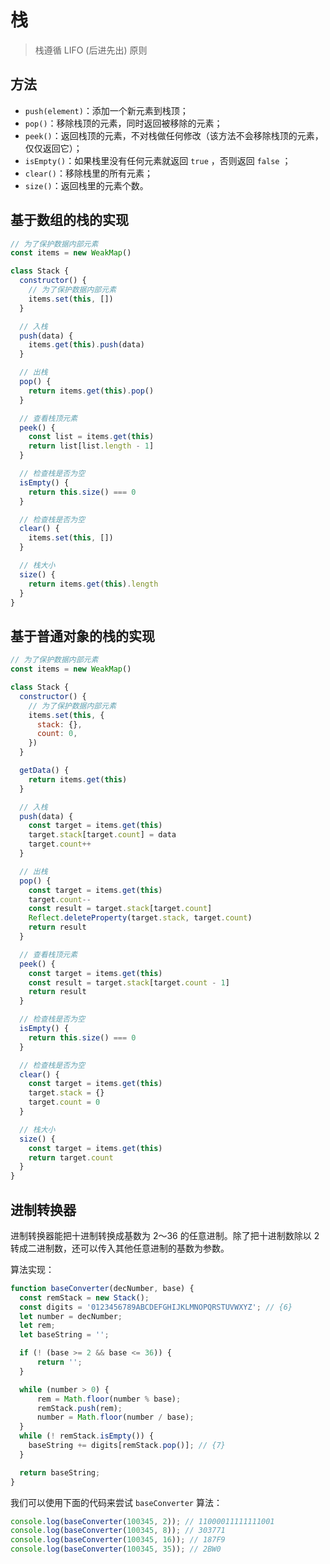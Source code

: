 # 栈
> 栈遵循 LIFO (后进先出) 原则

## 方法
- `push(element)`：添加一个新元素到栈顶；
- `pop()`：移除栈顶的元素，同时返回被移除的元素；
- `peek()`：返回栈顶的元素，不对栈做任何修改（该方法不会移除栈顶的元素，仅仅返回它）；
- `isEmpty()`：如果栈里没有任何元素就返回 `true` ，否则返回 `false` ；
- `clear()`：移除栈里的所有元素；
- `size()`：返回栈里的元素个数。

## 基于数组的栈的实现
```javascript
// 为了保护数据内部元素
const items = new WeakMap()

class Stack {
  constructor() {
    // 为了保护数据内部元素
    items.set(this, [])
  }

  // 入栈
  push(data) {
    items.get(this).push(data)
  }

  // 出栈
  pop() {
    return items.get(this).pop()
  }

  // 查看栈顶元素
  peek() {
    const list = items.get(this)
    return list[list.length - 1]
  }

  // 检查栈是否为空
  isEmpty() {
    return this.size() === 0
  }

  // 检查栈是否为空
  clear() {
    items.set(this, [])
  }

  // 栈大小
  size() {
    return items.get(this).length
  }
}
```

## 基于普通对象的栈的实现
```javascript
// 为了保护数据内部元素
const items = new WeakMap()

class Stack {
  constructor() {
    // 为了保护数据内部元素
    items.set(this, {
      stack: {},
      count: 0,
    })
  }

  getData() {
    return items.get(this)
  }

  // 入栈
  push(data) {
    const target = items.get(this)
    target.stack[target.count] = data
    target.count++
  }

  // 出栈
  pop() {
    const target = items.get(this)
    target.count--
    const result = target.stack[target.count]
    Reflect.deleteProperty(target.stack, target.count)
    return result
  }

  // 查看栈顶元素
  peek() {
    const target = items.get(this)
    const result = target.stack[target.count - 1]
    return result
  }

  // 检查栈是否为空
  isEmpty() {
    return this.size() === 0
  }

  // 检查栈是否为空
  clear() {
    const target = items.get(this)
    target.stack = {}
    target.count = 0
  }

  // 栈大小
  size() {
    const target = items.get(this)
    return target.count
  }
}
```

## 进制转换器
进制转换器能把十进制转换成基数为 2～36 的任意进制。除了把十进制数除以 2 转成二进制数，还可以传入其他任意进制的基数为参数。

算法实现：
```javascript
function baseConverter(decNumber, base) {
  const remStack = new Stack();
  const digits = '0123456789ABCDEFGHIJKLMNOPQRSTUVWXYZ'; // {6}
  let number = decNumber;
  let rem;
  let baseString = '';

  if (! (base >= 2 && base <= 36)) {
      return '';
  }

  while (number > 0) {
      rem = Math.floor(number % base);
      remStack.push(rem);
      number = Math.floor(number / base);
  }
  while (! remStack.isEmpty()) {
    baseString += digits[remStack.pop()]; // {7}
  }

  return baseString;
}
```

我们可以使用下面的代码来尝试 `baseConverter` 算法：
```javascript
console.log(baseConverter(100345, 2)); // 11000011111111001
console.log(baseConverter(100345, 8)); // 303771
console.log(baseConverter(100345, 16)); // 187F9
console.log(baseConverter(100345, 35)); // 2BW0
```